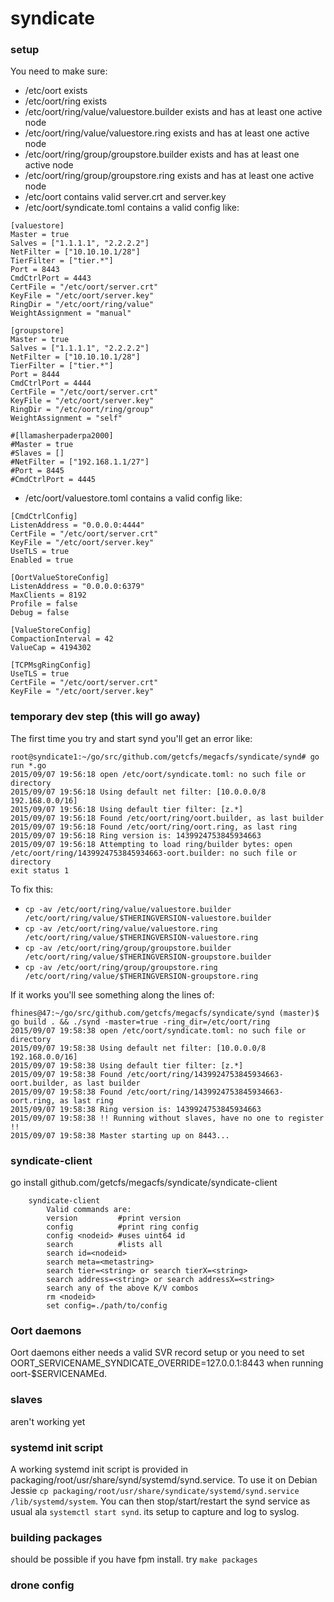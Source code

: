 # syndicate

### setup

You need to make sure:

- /etc/oort exists
- /etc/oort/ring exists
- /etc/oort/ring/value/valuestore.builder exists and has at least one active node
- /etc/oort/ring/value/valuestore.ring exists and has at least one active node
- /etc/oort/ring/group/groupstore.builder exists and has at least one active node
- /etc/oort/ring/group/groupstore.ring exists and has at least one active node
- /etc/oort contains valid server.crt and server.key
- /etc/oort/syndicate.toml contains a valid config like:
```
[valuestore]
Master = true
Salves = ["1.1.1.1", "2.2.2.2"]
NetFilter = ["10.10.10.1/28"]
TierFilter = ["tier.*"]
Port = 8443
CmdCtrlPort = 4443
CertFile = "/etc/oort/server.crt"
KeyFile = "/etc/oort/server.key"
RingDir = "/etc/oort/ring/value"
WeightAssignment = "manual"

[groupstore]
Master = true
Salves = ["1.1.1.1", "2.2.2.2"]
NetFilter = ["10.10.10.1/28"]
TierFilter = ["tier.*"]
Port = 8444
CmdCtrlPort = 4444
CertFile = "/etc/oort/server.crt"
KeyFile = "/etc/oort/server.key"
RingDir = "/etc/oort/ring/group"
WeightAssignment = "self"

#[llamasherpaderpa2000]
#Master = true
#Slaves = []
#NetFilter = ["192.168.1.1/27"]
#Port = 8445
#CmdCtrlPort = 4445
```
- /etc/oort/valuestore.toml contains a valid config like:
```
[CmdCtrlConfig]
ListenAddress = "0.0.0.0:4444"
CertFile = "/etc/oort/server.crt"
KeyFile = "/etc/oort/server.key"
UseTLS = true
Enabled = true

[OortValueStoreConfig]
ListenAddress = "0.0.0.0:6379"
MaxClients = 8192
Profile = false
Debug = false

[ValueStoreConfig]
CompactionInterval = 42
ValueCap = 4194302

[TCPMsgRingConfig]
UseTLS = true
CertFile = "/etc/oort/server.crt"
KeyFile = "/etc/oort/server.key"
```

### temporary dev step (this will go away)

The first time you try and start synd you'll get an error like:

```
root@syndicate1:~/go/src/github.com/getcfs/megacfs/syndicate/synd# go run *.go
2015/09/07 19:56:18 open /etc/oort/syndicate.toml: no such file or directory
2015/09/07 19:56:18 Using default net filter: [10.0.0.0/8 192.168.0.0/16]
2015/09/07 19:56:18 Using default tier filter: [z.*]
2015/09/07 19:56:18 Found /etc/oort/ring/oort.builder, as last builder
2015/09/07 19:56:18 Found /etc/oort/ring/oort.ring, as last ring
2015/09/07 19:56:18 Ring version is: 1439924753845934663
2015/09/07 19:56:18 Attempting to load ring/builder bytes: open /etc/oort/ring/1439924753845934663-oort.builder: no such file or directory
exit status 1
```

To fix this: 

- `cp -av /etc/oort/ring/value/valuestore.builder /etc/oort/ring/value/$THERINGVERSION-valuestore.builder`
- `cp -av /etc/oort/ring/value/valuestore.ring /etc/oort/ring/value/$THERINGVERSION-valuestore.ring`
- `cp -av /etc/oort/ring/group/groupstore.builder /etc/oort/ring/value/$THERINGVERSION-groupstore.builder`
- `cp -av /etc/oort/ring/group/groupstore.ring /etc/oort/ring/value/$THERINGVERSION-groupstore.ring`

If it works you'll see something along the lines of:

```
fhines@47:~/go/src/github.com/getcfs/megacfs/syndicate/synd (master)$ go build . && ./synd -master=true -ring_dir=/etc/oort/ring
2015/09/07 19:58:38 open /etc/oort/syndicate.toml: no such file or directory
2015/09/07 19:58:38 Using default net filter: [10.0.0.0/8 192.168.0.0/16]
2015/09/07 19:58:38 Using default tier filter: [z.*]
2015/09/07 19:58:38 Found /etc/oort/ring/1439924753845934663-oort.builder, as last builder
2015/09/07 19:58:38 Found /etc/oort/ring/1439924753845934663-oort.ring, as last ring
2015/09/07 19:58:38 Ring version is: 1439924753845934663
2015/09/07 19:58:38 !! Running without slaves, have no one to register !!
2015/09/07 19:58:38 Master starting up on 8443...
```

### syndicate-client

go install github.com/getcfs/megacfs/syndicate/syndicate-client


```
    syndicate-client
        Valid commands are:
        version         #print version
        config          #print ring config
        config <nodeid> #uses uint64 id
        search          #lists all
        search id=<nodeid>
        search meta=<metastring>
        search tier=<string> or search tierX=<string>
        search address=<string> or search addressX=<string>
        search any of the above K/V combos
        rm <nodeid>
        set config=./path/to/config
```

### Oort daemons 

Oort daemons either needs a valid SVR record setup or you need to set OORT_SERVICENAME_SYNDICATE_OVERRIDE=127.0.0.1:8443 when running oort-$SERVICENAMEd.

### slaves

aren't working yet

### systemd init script

A working systemd init script is provided in packaging/root/usr/share/synd/systemd/synd.service. To use it
on Debian Jessie `cp packaging/root/usr/share/syndicate/systemd/synd.service /lib/systemd/system`. You can then
stop/start/restart the synd service as usual ala `systemctl start synd`. its setup to capture and log to syslog.

### building packages

should be possible if you have fpm install. try `make packages`

### drone config

